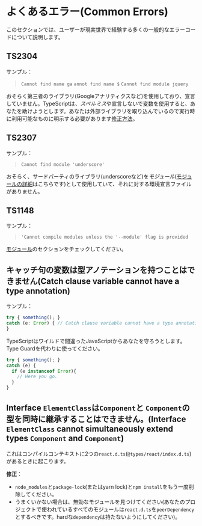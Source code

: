 # よくあるエラー(Common Errors)
このセクションでは、ユーザーが現実世界で経験する多くの一般的なエラーコードについて説明します。

## TS2304
サンプル：
> `Cannot find name ga` `annot find name $` `Cannot find module jquery`

おそらく第三者のライブラリ(Googleアナリティクスなど)を使用しており、宣言していません。TypeScriptは、*スペルミス*や宣言しないで変数を使用すると、あなたを助けようとします。あなたは外部ライブラリを取り込んでいるので実行時に利用可能なものに明示する必要があります[修正方法](../types/ambient/d.ts.html)。

## TS2307
サンプル：
> `Cannot find module 'underscore'`

おそらく、サードパーティのライブラリ(underscoreなど)を*モジュール*([モジュールの詳細](../project/modules.html)はこちらです)として使用していて、それに対する環境宣言ファイルがありません。

## TS1148
サンプル：
> `'Cannot compile modules unless the '--module' flag is provided`

[モジュール](../project/modules.html)のセクションをチェックしてください。

## キャッチ句の変数は型アノテーションを持つことはできません(Catch clause variable cannot have a type annotation)
サンプル：
```js
try { something(); }
catch (e: Error) { // Catch clause variable cannot have a type annotation
}
```
TypeScriptはワイルドで間違ったJavaScriptからあなたを守ろうとします。Type Guardを代わりに使ってください。
```js
try { something(); }
catch (e) {
  if (e instanceof Error){
    // Here you go.
  }
}
```

## Interface `ElementClass`は`Component`と `Component`の型を同時に継承することはできません。(Interface `ElementClass` cannot simultaneously extend types `Component` and `Component`)
これはコンパイルコンテキストに2つの`react.d.ts`(`@types/react/index.d.ts`)があるときに起こります。

**修正**：
* `node_modules`と`package-lock`(またはyarn lock)と`npm install`をもう一度削除してください。
* うまくいかない場合は、無効なモジュールを見つけてください(あなたのプロジェクトで使われているすべてのモジュールは`react.d.ts`を`peerDependency`とするべきです。hardな`dependency`は持たないようにしてください)。

[ambient]: ../types/ambient/d.ts.md
[modules]: ../project/modules.md

